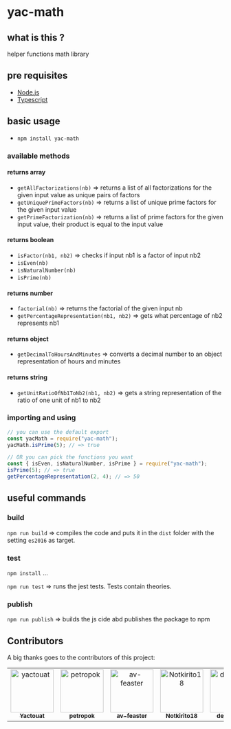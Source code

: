 # yac-math

## what is this ?

helper functions math library

## pre requisites

- [Node.js](https://nodejs.org/en/)
- [Typescript](https://www.typescriptlang.org/)

## basic usage

- `npm install yac-math`

### available methods

#### returns array

- `getAllFactorizations(nb)` => returns a list of all factorizations for the given input value as unique pairs of factors
- `getUniquePrimeFactors(nb)` => returns a list of unique prime factors for the given input value
- `getPrimeFactorization(nb)` => returns a list of prime factors for the given input value, their product is equal to the input value

#### returns boolean

- `isFactor(nb1, nb2)` => checks if input nb1 is a factor of input nb2
- `isEven(nb)`
- `isNaturalNumber(nb)`
- `isPrime(nb)`

#### returns number

- `factorial(nb)` => returns the factorial of the given input nb
- `getPercentageRepresentation(nb1, nb2)` => gets what percentage of nb2 represents nb1

#### returns object

- `getDecimalToHoursAndMinutes` => converts a decimal number to an object representation of hours and minutes

#### returns string

- `getUnitRatioOfNb1ToNb2(nb1, nb2)` => gets a string representation of the ratio of one unit of nb1 to nb2

### importing and using

```javascript
// you can use the default export
const yacMath = require("yac-math");
yacMath.isPrime(5); // => true

// OR you can pick the functions you want
const { isEven, isNaturalNumber, isPrime } = require("yac-math");
isPrime(5); // => true
getPercentageRepresentation(2, 4); // => 50
```

## useful commands

### build

`npm run build` => compiles the code and puts it in the `dist` folder with the setting `es2016` as target.

### test

`npm install` ...

`npm run test` => runs the jest tests. Tests contain theories.

### publish

`npm run publish` => builds the js cide abd publishes the package to npm

## Contributors

A big thanks goes to the contributors of this project:

<table>
<tbody>
    <tr>
        <td align="center"><a href="https://github.com/yactouat"><img src="https://avatars.githubusercontent.com/u/37403808?v=4" width="100px;" alt="yactouat"/><br /><sub><b>Yactouat</b></sub></a><br /><a href="https://github.com/yactouat"></td>
        <td align="center"><a href="https://github.com/petropok"><img src="https://avatars.githubusercontent.com/u/50425732?v=4" width="100px;" alt="petropok"/><br /><sub><b>petropok</b></sub></a><br /><a href="https://github.com/petropok"></td>
        <td align="center"><a href="https://github.com/av-feaster"><img src="https://avatars.githubusercontent.com/u/66401256?v=4" width="100px;" alt="av-feaster"/><br /><sub><b>av-feaster</b></sub></a><br /><a href="https://github.com/av-feaster"></td>
        <td align="center"><a href="https://github.com/Notkirito18"><img src="https://avatars.githubusercontent.com/u/88578935?v=4" width="100px;" alt="Notkirito18"/><br /><sub><b>Notkirito18</b></sub></a><br /><a href="https://github.com/Notkirito18"></td>
        <td align="center"><a href="https://github.com/dejanko25"><img src="https://avatars.githubusercontent.com/u/92360957?v=4" width="100px;" alt="dejanko25"/><br /><sub><b>dejanko25</b></sub></a><br /><a href="https://github.com/dejanko25"></td>
    </tr>
</tbody>
</table>
